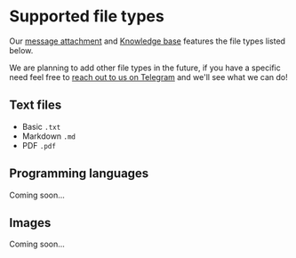 # Supported file types

Our [message attachment](./message-attachment.md) and [Knowledge base](./knowledge-base.md) features the file types listed below.

We are planning to add other file types in the future, if you have a specific need feel free to [reach out to us on Telegram](https://t.me/libertai) and we'll see what we can do!

## Text files
- Basic `.txt`
- Markdown `.md`
- PDF `.pdf`

## Programming languages

Coming soon...

## Images

Coming soon...
